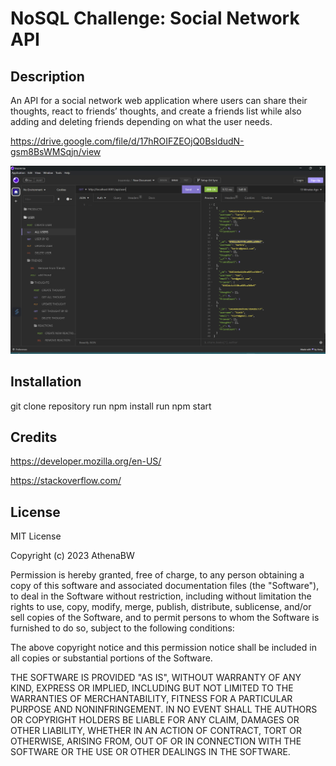 # NoSQL Challenge: Social Network API

## Description

An API for a social network web application where users can share their thoughts, react to friends’ thoughts, and create a friends list while also adding and deleting friends depending on what the user needs.

https://drive.google.com/file/d/17hROIFZEOjQ0BsldudN-gsm8BsWMSqjn/view

![Alt text](assets/Screenshot%202023-05-16%20183333.png)

## Installation

git clone repository
run npm install
run npm start

## Credits

https://developer.mozilla.org/en-US/

https://stackoverflow.com/

## License

MIT License

Copyright (c) 2023 AthenaBW

Permission is hereby granted, free of charge, to any person obtaining a copy
of this software and associated documentation files (the "Software"), to deal
in the Software without restriction, including without limitation the rights
to use, copy, modify, merge, publish, distribute, sublicense, and/or sell
copies of the Software, and to permit persons to whom the Software is
furnished to do so, subject to the following conditions:

The above copyright notice and this permission notice shall be included in all
copies or substantial portions of the Software.

THE SOFTWARE IS PROVIDED "AS IS", WITHOUT WARRANTY OF ANY KIND, EXPRESS OR
IMPLIED, INCLUDING BUT NOT LIMITED TO THE WARRANTIES OF MERCHANTABILITY,
FITNESS FOR A PARTICULAR PURPOSE AND NONINFRINGEMENT. IN NO EVENT SHALL THE
AUTHORS OR COPYRIGHT HOLDERS BE LIABLE FOR ANY CLAIM, DAMAGES OR OTHER
LIABILITY, WHETHER IN AN ACTION OF CONTRACT, TORT OR OTHERWISE, ARISING FROM,
OUT OF OR IN CONNECTION WITH THE SOFTWARE OR THE USE OR OTHER DEALINGS IN THE
SOFTWARE.
